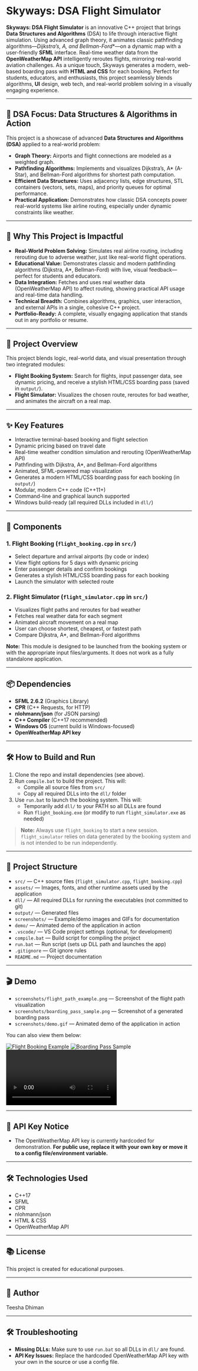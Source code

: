# Skyways: DSA Flight Simulator

**Skyways: DSA Flight Simulator** is an innovative C++ project that brings **Data Structures and Algorithms** (DSA) to life through interactive flight simulation. Using advanced graph theory, it animates classic pathfinding algorithms—**Dijkstra’s, A*, and Bellman-Ford**—on a dynamic map with a user-friendly **SFML** interface. Real-time weather data from the **OpenWeatherMap API** intelligently reroutes flights, mirroring real-world aviation challenges. As a unique touch, Skyways generates a modern, web-based boarding pass with **HTML and CSS** for each booking. Perfect for students, educators, and enthusiasts, this project seamlessly blends algorithms, **UI** design, web tech, and real-world problem solving in a visually engaging experience.

---

## 🧠 DSA Focus: Data Structures & Algorithms in Action

This project is a showcase of advanced **Data Structures and Algorithms (DSA)** applied to a real-world problem:

- **Graph Theory:** Airports and flight connections are modeled as a weighted graph.
- **Pathfinding Algorithms:** Implements and visualizes Dijkstra’s, A* (A-Star), and Bellman-Ford algorithms for shortest path computation.
- **Efficient Data Structures:** Uses adjacency lists, edge structures, STL containers (vectors, sets, maps), and priority queues for optimal performance.
- **Practical Application:** Demonstrates how classic DSA concepts power real-world systems like airline routing, especially under dynamic constraints like weather.

---

## 🚀 Why This Project is Impactful

- **Real-World Problem Solving:** Simulates real airline routing, including rerouting due to adverse weather, just like real-world flight operations.
- **Educational Value:** Demonstrates classic and modern pathfinding algorithms (Dijkstra, A*, Bellman-Ford) with live, visual feedback—perfect for students and educators.
- **Data Integration:** Fetches and uses real weather data (OpenWeatherMap API) to affect routing, showing practical API usage and real-time data handling.
- **Technical Breadth:** Combines algorithms, graphics, user interaction, and external APIs in a single, cohesive C++ project.
- **Portfolio-Ready:** A complete, visually engaging application that stands out in any portfolio or resume.

---

## 🛫 Project Overview

This project blends logic, real-world data, and visual presentation through two integrated modules:
- **Flight Booking System:** Search for flights, input passenger data, see dynamic pricing, and receive a stylish HTML/CSS boarding pass (saved in `output/`).
- **Flight Simulator:** Visualizes the chosen route, reroutes for bad weather, and animates the aircraft on a real map.

---

## ✨ Key Features

- Interactive terminal-based booking and flight selection
- Dynamic pricing based on travel date
- Real-time weather condition simulation and rerouting (OpenWeatherMap API)
- Pathfinding with Dijkstra, A*, and Bellman-Ford algorithms
- Animated, SFML-powered map visualization
- Generates a modern HTML/CSS boarding pass for each booking (in `output/`)
- Modular, modern C++ code (C++11+)
- Command-line and graphical launch supported
- Windows build-ready (all required DLLs included in `dll/`)

---

## 🧩 Components

### 1. Flight Booking (`flight_booking.cpp` in `src/`)
- Select departure and arrival airports (by code or index)
- View flight options for 5 days with dynamic pricing
- Enter passenger details and confirm bookings
- Generates a stylish HTML/CSS boarding pass for each booking
- Launch the simulator with selected route

### 2. Flight Simulator (`flight_simulator.cpp` in `src/`)
- Visualizes flight paths and reroutes for bad weather
- Fetches real weather data for each segment
- Animated aircraft movement on a real map
- User can choose shortest, cheapest, or fastest path
- Compare Dijkstra, A*, and Bellman-Ford algorithms

 **Note:** This module is designed to be launched from the booking system or with the appropriate input files/arguments. It does not work as a fully standalone application.

---

## 📦 Dependencies

- **SFML 2.6.2** (Graphics Library)
- **CPR** (C++ Requests, for HTTP)
- **nlohmann/json** (for JSON parsing)
- **C++ Compiler** (C++17 recommended)
- **Windows OS** (current build is Windows-focused)
- **OpenWeatherMap API key**

---

## 🛠️ How to Build and Run

1. Clone the repo and install dependencies (see above).
2. Run `compile.bat` to build the project. This will:
   - Compile all source files from `src/`
   - Copy all required DLLs into the `dll/` folder
3. Use `run.bat` to launch the booking system. This will:
   - Temporarily add `dll/` to your PATH so all DLLs are found
   - Run `flight_booking.exe` (or modify to run `flight_simulator.exe` as needed)

> **Note:** Always use `flight_booking` to start a new session. `flight_simulator` relies on data generated by the booking system and is not intended to be run independently.

---

## 📁 Project Structure

- `src/` — C++ source files (`flight_simulator.cpp`, `flight_booking.cpp`)
- `assets/` — Images, fonts, and other runtime assets used by the application
- `dll/` — All required DLLs for running the executables (not committed to git)
- `output/` — Generated files 
- `screenshots/` — Example/demo images and GIFs for documentation
- `demo/` — Animated demo of the application in action
- `.vscode/` — VS Code project settings (optional, for development)
- `compile.bat` — Build script for compiling the project
- `run.bat` — Run script (sets up DLL path and launches the app)
- `.gitignore` — Git ignore rules
- `README.md` — Project documentation

---

## 🎬 Demo

- `screenshots/flight_path_example.png` — Screenshot of the flight path visualization
- `screenshots/boarding_pass_sample.png` — Screenshot of a generated boarding pass
- `screenshots/demo.gif` — Animated demo of the application in action

You can also view them below:

![Flight Booking Example](screenshots/)
![Boarding Pass Sample](output/boarding_pass.png)
![Demo Animation](demo/flight_visualization.mp4)

---

## 🔑 API Key Notice

- The OpenWeatherMap API key is currently hardcoded for demonstration. **For public use, replace it with your own key or move it to a config file/environment variable.**

---

## 🛠️ Technologies Used

- C++17
- SFML
- CPR
- nlohmann/json
- HTML & CSS
- OpenWeatherMap API

---

## 📚 License

This project is created for educational purposes.

---

## 👤 Author

Teesha Dhiman

---

## 🛠️ Troubleshooting

- **Missing DLLs:** Make sure to use `run.bat` so all DLLs in `dll/` are found.
- **API Key Issues:** Replace the hardcoded OpenWeatherMap API key with your own in the source or use a config file.